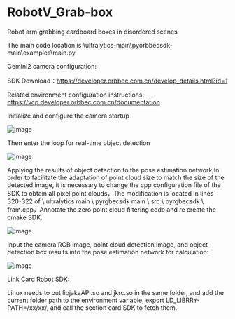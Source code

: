 # RobotV_Grab-box
Robot arm grabbing cardboard boxes in disordered scenes

The main code location is \ultralytics-main\pyorbbecsdk-main\examples\main.py

Gemini2 camera configuration:

SDK Download：https://developer.orbbec.com.cn/develop_details.html?id=1

Related environment configuration instructions: https://vcp.developer.orbbec.com.cn/documentation

Initialize and configure the camera startup

![image](https://github.com/user-attachments/assets/ad5d45ae-e041-4353-9f66-b36bb75f6ebb)

Then enter the loop for real-time object detection

![image](https://github.com/user-attachments/assets/a895b55e-9b2b-4ec6-a440-5e48f910eb58)

Applying the results of object detection to the pose estimation network,In order to facilitate the adaptation of point cloud size to match the size of the detected image, it is necessary to change the cpp configuration file of the SDK to obtain all pixel point clouds，The modification is located in lines 320-322 of \ ultralytics main \ pyrgbecsdk main \ src \ pyrgbecsdk \ fram.cpp，Annotate the zero point cloud filtering code and re create the cmake SDK.

![image](https://github.com/user-attachments/assets/d335b13c-6ce9-410b-b8fe-45f44383074d)

Input the camera RGB image, point cloud detection image, and object detection box results into the pose estimation network for calculation:

![image](https://github.com/user-attachments/assets/09a7a030-2e7f-4fee-902d-ada3430c9d0a)

Link Card Robot SDK:

Linux needs to put libjakaAPI.so and jkrc.so in the same folder, and add the current folder path to the environment variable, export LD_LIBRRY-PATH=/xx/xx/, and call the section card SDK to fetch them.
